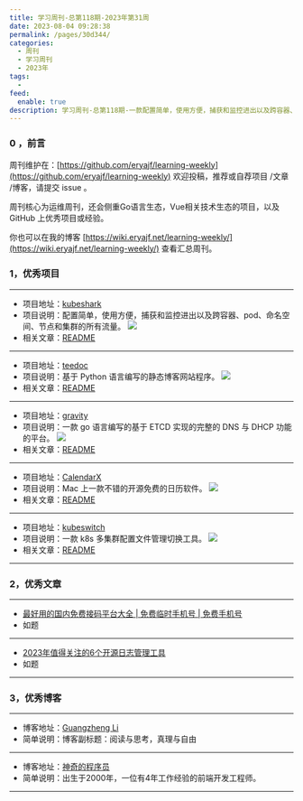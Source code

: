 ```yaml
---
title: 学习周刊-总第118期-2023年第31周
date: 2023-08-04 09:28:38
permalink: /pages/30d344/
categories:
  - 周刊
  - 学习周刊
  - 2023年
tags:
  -
feed:
  enable: true
description: 学习周刊-总第118期-一款配置简单，使用方便，捕获和监控进出以及跨容器、pod、命名空间、节点和集群的所有流量。
---
```



### 0 ，前言

周刊维护在：[https://github.com/eryajf/learning-weekly](https://github.com/eryajf/learning-weekly)  欢迎投稿，推荐或自荐项目 /文章 /博客，请提交 issue 。

周刊核心为运维周刊，还会侧重Go语言生态，Vue相关技术生态的项目，以及 GitHub 上优秀项目或经验。

你也可以在我的博客 [https://wiki.eryajf.net/learning-weekly/](https://wiki.eryajf.net/learning-weekly/) 查看汇总周刊。


### 1，优秀项目

---
- 项目地址：[kubeshark](https://github.com/kubeshark/kubeshark)
- 项目说明：配置简单，使用方便，捕获和监控进出以及跨容器、pod、命名空间、节点和集群的所有流量。
  ![](https://t.eryajf.net/imgs/2023/08/1691048913382.png)
- 相关文章：[README](https://github.com/kubeshark/kubeshark#readme)
---
- 项目地址：[teedoc](https://github.com/teedoc/teedoc)
- 项目说明：基于 Python 语言编写的静态博客网站程序。
  ![](https://t.eryajf.net/imgs/2023/07/1689580342476.png)
- 相关文章：[README](https://github.com/teedoc/teedoc/blob/main/README_ZH.md)
---
- 项目地址：[gravity](https://github.com/BeryJu/gravity)
- 项目说明：一款 go 语言编写的基于 ETCD 实现的完整的 DNS 与 DHCP 功能的平台。
  ![](https://t.eryajf.net/imgs/2023/07/1689672990157.png)
- 相关文章：[README](https://github.com/BeryJu/gravity#readme)
---
- 项目地址：[CalendarX](https://github.com/ZzzM/CalendarX)
- 项目说明：Mac 上一款不错的开源免费的日历软件。
  ![](https://t.eryajf.net/imgs/2023/07/1689776826623.png)
- 相关文章：[README](https://github.com/ZzzM/CalendarX#readme)
---
- 项目地址：[kubeswitch](https://github.com/danielfoehrKn/kubeswitch)
- 项目说明：一款 k8s 多集群配置文件管理切换工具。
  ![](https://t.eryajf.net/imgs/2023/07/1689863553335.gif)
- 相关文章：[README](https://github.com/danielfoehrKn/kubeswitch#readme)
---

### 2，优秀文章

---
- [最好用的国内免费接码平台大全 | 免费临时手机号 | 免费手机号](https://iyideng.fun/welfare/best-domestic-platform-for-receiving-captcha-free-of-charge.html)
- 如题
---
- [2023年值得关注的6个开源日志管理工具](https://mp.weixin.qq.com/s/6KVzR3JQzTnXNNUwwcZIPw)
- 如题
---

### 3，优秀博客

---
- 博客地址：[Guangzheng Li](https://guangzhengli.com/)
- 简单说明：博客副标题：阅读与思考，真理与自由
---
- 博客地址：[神奇的程序员](https://www.kaisir.cn/)
- 简单说明：出生于2000年，一位有4年工作经验的前端开发工程师。
---
